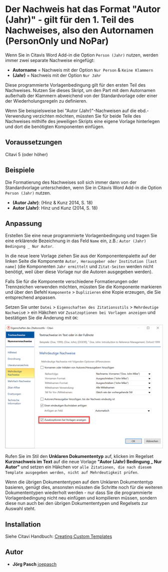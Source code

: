 # Der Nachweis hat das Format "Autor (Jahr)" - gilt für den 1. Teil des Nachweises, also den Autornamen (PersonOnly und NoPar)

Wenn Sie in Citavis Word Add-in die Option `Person (Jahr)` nutzen, werden immer zwei separate Nachweise eingefügt:
- **Autorname** = Nachweis mit der Option `Nur Person` & `Keine Klammern`
- **(Jahr)** = Nachweis mit der Option `Nur Jahr`

Diese programmierte Vorlagenbedingung gilt für den ersten Teil des Nachweises. Nutzen Sie dieses Skript, um den Part mit dem Autornamen außerhalb der Klammern abweichend von der Standardvorlage oder einer der Wiederholungsregeln zu definieren.

Wenn Sie beispielsweise bei "Autor (Jahr)"-Nachweisen auf die ebd.-Verwendung verzichten möchten, müssten Sie für beide Teile des Nachweises mithilfe des jeweiligen Skripts eine eigene Vorlage hinterlegen und dort die benötigten Komponenten einfügen.

## Voraussetzungen
Citavi 5 (oder höher)

## Beispiele
Die Formatierung des Nachweises soll sich immer dann von der Standardvorlage unterscheiden, wenn Sie in Citavis Word Add-in die Option `Person (Jahr)` nutzen.
- **(Autor Jahr)**: (Hinz & Kunz 2014, S. 18)
- **Autor (Jahr)**: Hinz und Kunz (2014, S. 18)

## Anpassung
Erstellen Sie eine neue programmierte Vorlagenbedingung und tragen Sie eine erklärende Bezeichnung in das Feld `Name` ein, z.B.: `Autor (Jahr) Bedingung _ Nur Autor`.

In die neue leere Vorlage ziehen Sie aus der Komponentenpalette auf der linken Seite die Komponente `Autor, Herausgeber oder Institution [last name]` (die Komponenten `Jahr ermittelt` und `Zitat-Seiten` werden nicht benötigt, weil über diese Vorlage nur die Autoren ausgegeben werden).

Falls Sie für die Komponente verschiedene Formatierungen oder Trennzeichen verwenden möchten, müssten Sie die Komponente markieren und über den Befehl `Komponente` > `Duplizieren` eine Kopie erzeugen, die Sie entsprechend anpassen.

Setzen Sie unter `Datei` > `Eigenschaften des Zitationsstils` > `Mehrdeutige Nachweis`e > ein Häkchen vor `Zusatzoptionen bei Vorlagen anzeigen` und bestätigen Sie die Änderung mit `OK`:

<img src="https://github.com/Citavi/C6-Citation-Style-Scripts/blob/master/Templates/TXY020%20Citation%20has%20the%20format%20Author%20(Year)%20-%20first%20part%20of%20the%20citation%20(PersonOnly%20and%20NoPar)/Zitationsstil-Eigenschaften%20-%20Mehrdeutige%20Nachweise%20-%20Zusatzoptionen%20bei%20Vorlagen%20anzeigen.png" width="600">

Rufen Sie im Stil den **Unklaren Dokumententyp** auf, klicken im Regelset **Kurznachweis im Text** auf die neue Vorlage **"Autor (Jahr) Bedingung _ Nur Autor"** und setzen ein Häkchen vor `alle Zitationen, die nach diesem Template ausgegeben werden, nicht auf Mehrdeutigkeit prüfen`.

Wenn die übrigen Dokumententypen auf dem Unklaren Dokumententyp basieren, genügt dies, ansonsten müssten die Schritte noch für die weiteren Dokumententypen wiederholt werden - nur dass Sie die programmierte Vorlagenbedingung nicht neu einfügen und kompilieren müssen, sondern diese nun auch bei den übrigen Dokumententypen und Regelsets zur Auswahl steht.

## Installation
Siehe Citavi Handbuch: [Creating Custom Templates](http://www.citavi.com/creating_custom_templates)

## Autor
* **Jörg Pasch** [joepasch](https://github.com/joepasch)
